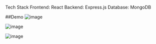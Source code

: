 

Tech Stack
Frontend: React
Backend: Express.js
Database: MongoDB

##Demo
![image](https://github.com/Shubhamindev/rising/assets/79997250/9e18a0b4-5675-485f-acb7-75a27c7284ec)

![image](https://github.com/Shubhamindev/rising/assets/79997250/9ce6cecb-0ed2-484a-8fc6-f9079ea3ce97)

![image](https://github.com/Shubhamindev/rising/assets/79997250/6379c066-e938-4db1-ac5e-79954244085f)

